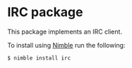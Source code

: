 # IRC package

This package implements an IRC client.

To install using [Nimble](https://github.com/nim-lang/nimble) run the following:

```
$ nimble install irc
```
